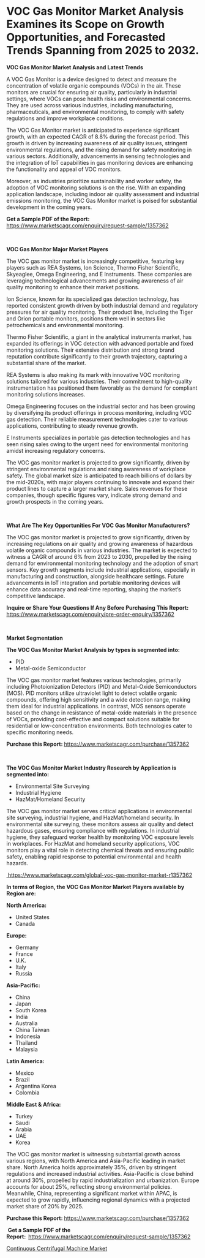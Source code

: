 <p><h1>VOC Gas Monitor Market Analysis Examines its Scope on Growth Opportunities, and Forecasted Trends Spanning from 2025 to 2032.</h1></p><p><strong>VOC Gas Monitor Market Analysis and Latest Trends</strong></p>
<p><p>A VOC Gas Monitor is a device designed to detect and measure the concentration of volatile organic compounds (VOCs) in the air. These monitors are crucial for ensuring air quality, particularly in industrial settings, where VOCs can pose health risks and environmental concerns. They are used across various industries, including manufacturing, pharmaceuticals, and environmental monitoring, to comply with safety regulations and improve workplace conditions.</p><p>The VOC Gas Monitor market is anticipated to experience significant growth, with an expected CAGR of 8.8% during the forecast period. This growth is driven by increasing awareness of air quality issues, stringent environmental regulations, and the rising demand for safety monitoring in various sectors. Additionally, advancements in sensing technologies and the integration of IoT capabilities in gas monitoring devices are enhancing the functionality and appeal of VOC monitors.</p><p>Moreover, as industries prioritize sustainability and worker safety, the adoption of VOC monitoring solutions is on the rise. With an expanding application landscape, including indoor air quality assessment and industrial emissions monitoring, the VOC Gas Monitor market is poised for substantial development in the coming years.</p></p>
<p><strong>Get a Sample PDF of the Report:&nbsp;</strong> <a href="https://www.marketscagr.com/enquiry/request-sample/1357362?utm_campaign=2650&utm_medium=2&utm_source=Github&utm_content=ia&utm_term=08042025&utm_id=voc-gas-monitor">https://www.marketscagr.com/enquiry/request-sample/1357362</a></p>
<p>&nbsp;</p>
<p><strong>VOC Gas Monitor Major Market Players</strong></p>
<p><p>The VOC gas monitor market is increasingly competitive, featuring key players such as REA Systems, Ion Science, Thermo Fisher Scientific, Skyeaglee, Omega Engineering, and E Instruments. These companies are leveraging technological advancements and growing awareness of air quality monitoring to enhance their market positions.</p><p>Ion Science, known for its specialized gas detection technology, has reported consistent growth driven by both industrial demand and regulatory pressures for air quality monitoring. Their product line, including the Tiger and Orion portable monitors, positions them well in sectors like petrochemicals and environmental monitoring.</p><p>Thermo Fisher Scientific, a giant in the analytical instruments market, has expanded its offerings in VOC detection with advanced portable and fixed monitoring solutions. Their extensive distribution and strong brand reputation contribute significantly to their growth trajectory, capturing a substantial share of the market.</p><p>REA Systems is also making its mark with innovative VOC monitoring solutions tailored for various industries. Their commitment to high-quality instrumentation has positioned them favorably as the demand for compliant monitoring solutions increases.</p><p>Omega Engineering focuses on the industrial sector and has been growing by diversifying its product offerings in process monitoring, including VOC gas detection. Their reliable measurement technologies cater to various applications, contributing to steady revenue growth.</p><p>E Instruments specializes in portable gas detection technologies and has seen rising sales owing to the urgent need for environmental monitoring amidst increasing regulatory concerns.</p><p>The VOC gas monitor market is projected to grow significantly, driven by stringent environmental regulations and rising awareness of workplace safety. The global market size is anticipated to reach billions of dollars by the mid-2020s, with major players continuing to innovate and expand their product lines to capture a larger market share. Sales revenues for these companies, though specific figures vary, indicate strong demand and growth prospects in the coming years.</p></p>
<p>&nbsp;</p>
<p><strong>What Are The Key Opportunities For VOC Gas Monitor Manufacturers?</strong></p>
<p><p>The VOC gas monitor market is projected to grow significantly, driven by increasing regulations on air quality and growing awareness of hazardous volatile organic compounds in various industries. The market is expected to witness a CAGR of around 6% from 2023 to 2030, propelled by the rising demand for environmental monitoring technology and the adoption of smart sensors. Key growth segments include industrial applications, especially in manufacturing and construction, alongside healthcare settings. Future advancements in IoT integration and portable monitoring devices will enhance data accuracy and real-time reporting, shaping the market’s competitive landscape.</p></p>
<p><strong>Inquire or Share Your Questions If Any Before Purchasing This Report:</strong> <a href="https://www.marketscagr.com/enquiry/pre-order-enquiry/1357362?utm_campaign=2650&utm_medium=2&utm_source=Github&utm_content=ia&utm_term=08042025&utm_id=voc-gas-monitor">https://www.marketscagr.com/enquiry/pre-order-enquiry/1357362</a></p>
<p>&nbsp;</p>
<p><strong>Market Segmentation</strong></p>
<p><strong>The VOC Gas Monitor Market Analysis by types is segmented into:</strong></p>
<p><ul><li>PID</li><li>Metal-oxide Semiconductor</li></ul></p>
<p><p>The VOC gas monitor market features various technologies, primarily including Photoionization Detectors (PID) and Metal-Oxide Semiconductors (MOS). PID monitors utilize ultraviolet light to detect volatile organic compounds, offering high sensitivity and a wide detection range, making them ideal for industrial applications. In contrast, MOS sensors operate based on the change in resistance of metal-oxide materials in the presence of VOCs, providing cost-effective and compact solutions suitable for residential or low-concentration environments. Both technologies cater to specific monitoring needs.</p></p>
<p><strong>Purchase this Report:&nbsp;</strong><a href="https://www.marketscagr.com/purchase/1357362?utm_campaign=2650&utm_medium=2&utm_source=Github&utm_content=ia&utm_term=08042025&utm_id=voc-gas-monitor">https://www.marketscagr.com/purchase/1357362</a></p>
<p>&nbsp;</p>
<p><strong>The VOC Gas Monitor Market Industry Research by Application is segmented into:</strong></p>
<p><ul><li>Environmental Site Surveying</li><li>Industrial Hygiene</li><li>HazMat/Homeland Security</li></ul></p>
<p><p>The VOC gas monitor market serves critical applications in environmental site surveying, industrial hygiene, and HazMat/homeland security. In environmental site surveying, these monitors assess air quality and detect hazardous gases, ensuring compliance with regulations. In industrial hygiene, they safeguard worker health by monitoring VOC exposure levels in workplaces. For HazMat and homeland security applications, VOC monitors play a vital role in detecting chemical threats and ensuring public safety, enabling rapid response to potential environmental and health hazards.</p></p>
<p><a href="https://www.marketscagr.com/global-voc-gas-monitor-market-r1357362?utm_campaign=2650&utm_medium=2&utm_source=Github&utm_content=ia&utm_term=08042025&utm_id=voc-gas-monitor">&nbsp;https://www.marketscagr.com/global-voc-gas-monitor-market-r1357362</a></p>
<p><strong>In terms of Region, the VOC Gas Monitor Market Players available by Region are:</strong></p>
<p>
    <p> <strong> North America: </strong>
        <ul>
            <li>United States</li>
            <li>Canada</li>
        </ul>
        </p> 
    <p> <strong> Europe: </strong>
        <ul>
            <li>Germany</li>
            <li>France</li>
            <li>U.K.</li>
            <li>Italy</li>
            <li>Russia</li>
        </ul>
        </p> 
    <p> <strong> Asia-Pacific: </strong>
        <ul>
            <li>China</li>
            <li>Japan</li>
            <li>South Korea</li>
            <li>India</li>
            <li>Australia</li>
            <li>China Taiwan</li>
            <li>Indonesia</li>
            <li>Thailand</li>
            <li>Malaysia</li>
        </ul>
        </p> 
    <p> <strong> Latin America: </strong>
        <ul>
            <li>Mexico</li>
            <li>Brazil</li>
            <li>Argentina Korea</li>
            <li>Colombia</li>
        </ul>
        </p> 
    <p> <strong> Middle East & Africa: </strong>
        <ul>
            <li>Turkey</li>
            <li>Saudi</li>
            <li>Arabia</li>
            <li>UAE</li>
            <li>Korea</li>
        </ul>
    </p>
    </p>
<p><p>The VOC gas monitor market is witnessing substantial growth across various regions, with North America and Asia-Pacific leading in market share. North America holds approximately 35%, driven by stringent regulations and increased industrial activities. Asia-Pacific is close behind at around 30%, propelled by rapid industrialization and urbanization. Europe accounts for about 25%, reflecting strong environmental policies. Meanwhile, China, representing a significant market within APAC, is expected to grow rapidly, influencing regional dynamics with a projected market share of 20% by 2025.</p></p>
<p><strong>Purchase this Report: </strong><a href="https://www.marketscagr.com/purchase/1357362?utm_campaign=2650&utm_medium=2&utm_source=Github&utm_content=ia&utm_term=08042025&utm_id=voc-gas-monitor">https://www.marketscagr.com/purchase/1357362</a></p>
<p>&nbsp;<strong>Get a Sample PDF of the Report:&nbsp;&nbsp;</strong><a href="https://www.marketscagr.com/enquiry/request-sample/1357362?utm_campaign=2650&utm_medium=2&utm_source=Github&utm_content=ia&utm_term=08042025&utm_id=voc-gas-monitor">https://www.marketscagr.com/enquiry/request-sample/1357362</a></p>
<p><strong></strong></p>
<p><p><a href="https://github.com/ccreola81/Market-Research-Report-List-1/blob/main/continuous-centrifugal-machine-market.md?utm_campaign=2650&utm_medium=2&utm_source=Github&utm_content=ia&utm_term=08042025&utm_id=voc-gas-monitor">Continuous Centrifugal Machine Market</a></p></p>